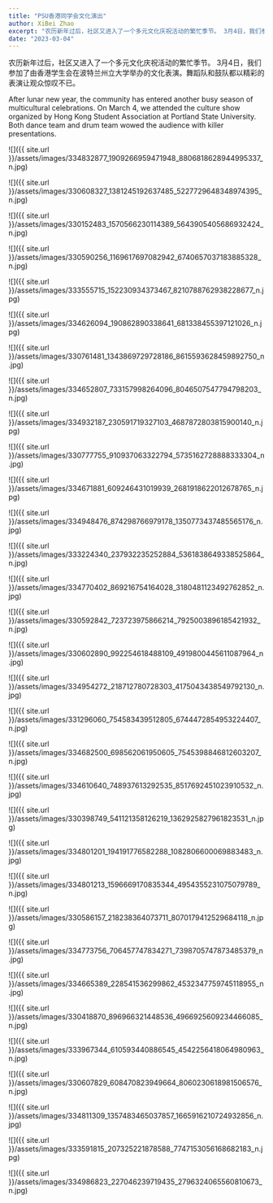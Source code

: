 ```yaml
---
title: "PSU香港同学会文化演出"
author: XiBei Zhao
excerpt: "农历新年过后，社区又进入了一个多元文化庆祝活动的繁忙季节。 3月4日，我们参加了由香港学生会在波特兰州立大学举办的文化表演。舞蹈队和鼓队都以精彩的表演让观众惊叹不已。"
date: "2023-03-04"
---
```


农历新年过后，社区又进入了一个多元文化庆祝活动的繁忙季节。 3月4日，我们参加了由香港学生会在波特兰州立大学举办的文化表演。舞蹈队和鼓队都以精彩的表演让观众惊叹不已。

After lunar new year, the community has entered another busy season of multicultural celebrations. On March 4, we attended the culture show organized by Hong Kong Student Association at Portland State University. Both dance team and drum team wowed the audience with killer presentations.

![]({{ site.url }}/assets/images/334832877_1909266959471948_8806818628944995337_n.jpg)

![]({{ site.url }}/assets/images/330608327_1381245192637485_5227729648348974395_n.jpg)

![]({{ site.url }}/assets/images/330152483_1570566230114389_5643905405686932424_n.jpg)

![]({{ site.url }}/assets/images/330590256_1169617697082942_6740657037183885328_n.jpg)

![]({{ site.url }}/assets/images/333555715_152230934373467_8210788762938228677_n.jpg)

![]({{ site.url }}/assets/images/334626094_190862890338641_681338455397121026_n.jpg)

![]({{ site.url }}/assets/images/330761481_1343869729728186_8615593628459892750_n.jpg)

![]({{ site.url }}/assets/images/334652807_733157998264096_8046507547794798203_n.jpg)

![]({{ site.url }}/assets/images/334932187_230591719327103_4687872803815900140_n.jpg)

![]({{ site.url }}/assets/images/330777755_910937063322794_5735162728888333304_n.jpg)

![]({{ site.url }}/assets/images/334671881_609246431019939_2681918622012678765_n.jpg)

![]({{ site.url }}/assets/images/334948476_874298766979178_1350773437485565176_n.jpg)

![]({{ site.url }}/assets/images/333224340_237932235252884_5361838649338525864_n.jpg)

![]({{ site.url }}/assets/images/334770402_869216754164028_3180481123492762852_n.jpg)

![]({{ site.url }}/assets/images/330592842_723723975866214_7925003896185421932_n.jpg)

![]({{ site.url }}/assets/images/330602890_992254618488109_4919800445611087964_n.jpg)

![]({{ site.url }}/assets/images/334954272_218712780728303_4175043438549792130_n.jpg)

![]({{ site.url }}/assets/images/331296060_754583439512805_6744472854953224407_n.jpg)

![]({{ site.url }}/assets/images/334682500_698562061950605_7545398846812603207_n.jpg)

![]({{ site.url }}/assets/images/334610640_748937613292535_8517692451023910532_n.jpg)

![]({{ site.url }}/assets/images/330398749_541121358126219_1362925827961823531_n.jpg)

![]({{ site.url }}/assets/images/334801201_194191776582288_1082806600069883483_n.jpg)

![]({{ site.url }}/assets/images/334801213_1596669170835344_4954355231075079789_n.jpg)

![]({{ site.url }}/assets/images/330586157_218238364073711_8070179412529684118_n.jpg)

![]({{ site.url }}/assets/images/334773756_706457747834271_7398705747873485379_n.jpg)

![]({{ site.url }}/assets/images/334665389_228541536299862_4532347759745118955_n.jpg)

![]({{ site.url }}/assets/images/330418870_896966321448536_4966925609234466085_n.jpg)

![]({{ site.url }}/assets/images/333967344_610593440886545_4542256418064980963_n.jpg)

![]({{ site.url }}/assets/images/330607829_608470823949664_8060230618981506576_n.jpg)

![]({{ site.url }}/assets/images/334811309_1357483465037857_1665916210724932856_n.jpg)

![]({{ site.url }}/assets/images/333591815_207325221878588_7747153056168682183_n.jpg)

![]({{ site.url }}/assets/images/334986823_227046239719435_2796324065560810673_n.jpg)
